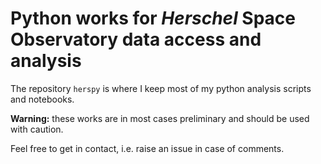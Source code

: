 # Python works for _Herschel_ Space Observatory data access and analysis

The repository `herspy` is where I keep most of my python analysis scripts and notebooks.

**Warning:** these works are in most cases preliminary and should be used with caution.

Feel free to get in contact, i.e. raise an issue in case of comments.
